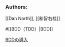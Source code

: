 ### Authors:
[[Dan North]], [[和智右桂]]

#[[BDD（TDD）|BDD]] 

[BDDの導入](https://digitalsoul.hatenadiary.org/entry/20090819/1250686015)